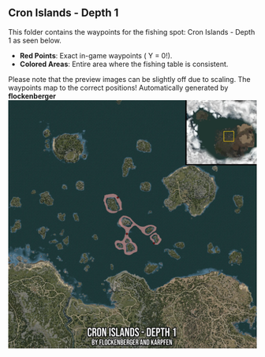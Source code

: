 ## Cron Islands - Depth 1
This folder contains the waypoints for the fishing spot: Cron Islands - Depth 1 as seen below.

- **Red Points**: Exact in-game waypoints ( Y = 0!).
- **Colored Areas**: Entire area where the fishing table is consistent.

Please note that the preview images can be slightly off due to scaling. The waypoints map to the correct positions!
Automatically generated by **flockenberger**
![preview_Cron Islands - Depth 1](./Preview.webp)